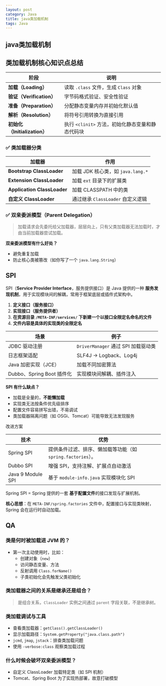 ```yaml
---
layout: post
category: Java
title: java类加载机制
tags: Java
---
```


## java类加载机制

## 类加载机制核心知识点总结

| 阶段                         | 说明                                             |
| ---------------------------- | ------------------------------------------------ |
| **加载（Loading）**          | 读取 `.class` 文件，生成 `Class` 对象            |
| **验证（Verification）**     | 字节码格式验证、安全性验证                       |
| **准备（Preparation）**      | 分配静态变量内存并初始化默认值                   |
| **解析（Resolution）**       | 将符号引用转换为直接引用                         |
| **初始化（Initialization）** | 执行 `<clinit>` 方法，初始化静态变量和静态代码块 |



### ✅ 类加载器分类

| 加载器                      | 作用                              |
| --------------------------- | --------------------------------- |
| **Bootstrap ClassLoader**   | 加载 JDK 核心类，如 `java.lang.*` |
| **Extension ClassLoader**   | 加载 `ext` 目录下的扩展类         |
| **Application ClassLoader** | 加载 CLASSPATH 中的类             |
| **自定义 ClassLoader**      | 通过继承 `ClassLoader` 自定义逻辑 |



### ✅ 双亲委派模型（Parent Delegation）

> 加载请求会先委托给父加载器，层层向上，只有父类加载器无法加载时，才由当前加载器尝试加载。



**双亲委派模型有什么好处？**

- 避免重复加载
- 防止核心类被篡改（如你写了一个 `java.lang.String`）



## SPI

SPI（**Service Provider Interface**，服务提供接口）是 Java 提供的一种 **服务发现机制**，用于实现模块间的解耦，常用于框架底层或插件式架构中。



1. **定义接口（服务接口）**
2. **实现接口（服务提供者）**
3. **在资源目录 `/META-INF/services/` 下新建一个以接口全限定名命名的文件**
4. **文件内容是具体的实现类的全限定名**



| 场景                      | 例子                                |
| ------------------------- | ----------------------------------- |
| JDBC 驱动注册             | `DriverManager` 通过 SPI 加载驱动类 |
| 日志框架适配              | SLF4J -> Logback、Log4j             |
| Java 加密实现（JCE）      | 加载不同加密算法                    |
| Dubbo、Spring Boot 插件化 | 实现模块间解耦、插件注入            |



**SPI 有什么缺点？**

- 加载是全量的，**不能懒加载**
- 实现类无法按条件优先级排序
- 配置文件容易拼写出错，不易调试
- 类加载器隔离问题（如 OSGi、Tomcat）可能导致无法发现服务



改进方案

| 技术              | 优势                                                        |
| ----------------- | ----------------------------------------------------------- |
| Spring SPI        | 提供条件过滤、排序、懒加载等功能（如 `spring.factories`）。 |
| Dubbo SPI         | 增强 SPI，支持注解、扩展点自动激活                          |
| Java 9 Module SPI | 基于 `module-info.java` 实现模块化 SPI                      |



Spring SPI = Spring 提供的一套 **基于配置文件**的接口发现与扩展机制。

**核心思想**：在 `META-INF/spring.factories` 文件中，配置接口与实现类映射，Spring 会在运行时自动加载。





## QA

### **类是何时被加载进 JVM 的？**

- 第一次主动使用时，比如：
  - 创建对象（`new`）
  - 访问静态变量、方法
  - 反射调用 `Class.forName()`
  - 子类初始化会先触发父类初始化

### **类加载器之间的关系是继承还是组合？**

> 是组合关系，`ClassLoader` 实例之间通过 `parent` 字段关联，不是继承树。



### 类加载调试与工具

- 查看类加载器：`getClass().getClassLoader()`
- 显示加载路径：`System.getProperty("java.class.path")`
- `jcmd`, `jmap`, `jstack`：排查类加载问题
- 使用 `-verbose:class` 观察类加载过程



### **什么时候会破坏双亲委派模型？**

- 自定义 ClassLoader 加载特定类（如 SPI 机制）
- Tomcat、Spring Boot 为了实现热部署，故意打破模型



